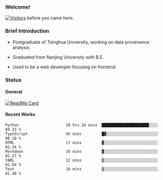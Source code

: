 ### Welcome!

[![Visitors](https://visitor-badge.laobi.icu/badge?page_id=HermitSun.HermitSun)]() before you came here.

### Brief Introduction

- Postgraduate of Tsinghua University, working on data provenance analysis

- Graduated from Nanjing University with B.E.

- Used to be a web developer focusing on frontend

### Status

#### General

[![ReadMe Card](https://github-readme-stats.hermitsun.vercel.app/api?username=HermitSun&count_private=true&show_icons=true)]()

#### Recent Works

<!--START_SECTION:waka-->

```text
Python                     10 hrs 24 mins  █████████████████████░░░░   84.33 %
TypeScript                 45 mins         █▓░░░░░░░░░░░░░░░░░░░░░░░   06.18 %
HTML                       17 mins         ▓░░░░░░░░░░░░░░░░░░░░░░░░   02.34 %
Markdown                   16 mins         ▓░░░░░░░░░░░░░░░░░░░░░░░░   02.27 %
YAML                       12 mins         ▒░░░░░░░░░░░░░░░░░░░░░░░░   01.64 %
Text                       10 mins         ▒░░░░░░░░░░░░░░░░░░░░░░░░   01.40 %
```

<!--END_SECTION:waka-->
